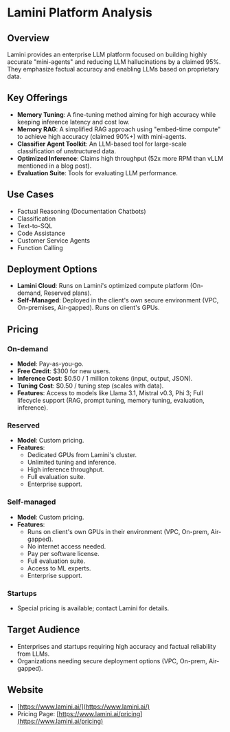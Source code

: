 # Lamini Platform Analysis

## Overview
Lamini provides an enterprise LLM platform focused on building highly accurate "mini-agents" and reducing LLM hallucinations by a claimed 95%. They emphasize factual accuracy and enabling LLMs based on proprietary data.

## Key Offerings
- **Memory Tuning**: A fine-tuning method aiming for high accuracy while keeping inference latency and cost low.
- **Memory RAG**: A simplified RAG approach using "embed-time compute" to achieve high accuracy (claimed 90%+) with mini-agents.
- **Classifier Agent Toolkit**: An LLM-based tool for large-scale classification of unstructured data.
- **Optimized Inference**: Claims high throughput (52x more RPM than vLLM mentioned in a blog post).
- **Evaluation Suite**: Tools for evaluating LLM performance.

## Use Cases
- Factual Reasoning (Documentation Chatbots)
- Classification
- Text-to-SQL
- Code Assistance
- Customer Service Agents
- Function Calling

## Deployment Options
- **Lamini Cloud**: Runs on Lamini's optimized compute platform (On-demand, Reserved plans).
- **Self-Managed**: Deployed in the client's own secure environment (VPC, On-premises, Air-gapped). Runs on client's GPUs.

## Pricing

### On-demand
- **Model**: Pay-as-you-go.
- **Free Credit**: $300 for new users.
- **Inference Cost**: $0.50 / 1 million tokens (input, output, JSON).
- **Tuning Cost**: $0.50 / tuning step (scales with data).
- **Features**: Access to models like Llama 3.1, Mistral v0.3, Phi 3; Full lifecycle support (RAG, prompt tuning, memory tuning, evaluation, inference).

### Reserved
- **Model**: Custom pricing.
- **Features**:
    - Dedicated GPUs from Lamini's cluster.
    - Unlimited tuning and inference.
    - High inference throughput.
    - Full evaluation suite.
    - Enterprise support.

### Self-managed
- **Model**: Custom pricing.
- **Features**:
    - Runs on client's own GPUs in their environment (VPC, On-prem, Air-gapped).
    - No internet access needed.
    - Pay per software license.
    - Full evaluation suite.
    - Access to ML experts.
    - Enterprise support.

### Startups
- Special pricing is available; contact Lamini for details.

## Target Audience
- Enterprises and startups requiring high accuracy and factual reliability from LLMs.
- Organizations needing secure deployment options (VPC, On-prem, Air-gapped).

## Website
- [https://www.lamini.ai/](https://www.lamini.ai/)
- Pricing Page: [https://www.lamini.ai/pricing](https://www.lamini.ai/pricing)